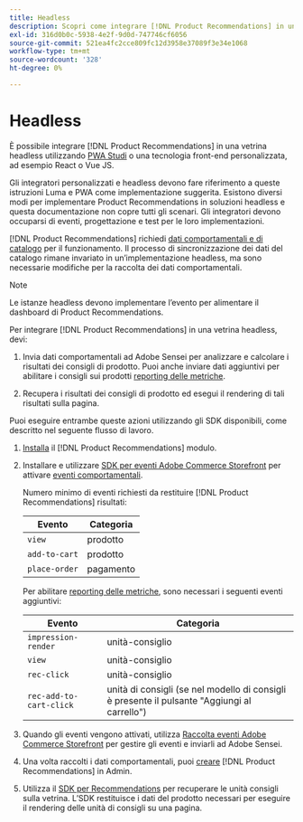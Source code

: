 ```yaml
---
title: Headless
description: Scopri come integrare [!DNL Product Recommendations] in una vetrina headless.
exl-id: 316d0b0c-5938-4e2f-9d0d-747746cf6056
source-git-commit: 521ea4fc2cce809fc12d3958e37089f3e34e1068
workflow-type: tm+mt
source-wordcount: '328'
ht-degree: 0%

---
```


# Headless

È possibile integrare [!DNL Product Recommendations] in una vetrina headless utilizzando [PWA Studi](https://developer.adobe.com/commerce/pwa-studio/) o una tecnologia front-end personalizzata, ad esempio React o Vue JS.

Gli integratori personalizzati e headless devono fare riferimento a queste istruzioni Luma e PWA come implementazione suggerita. Esistono diversi modi per implementare Product Recommendations in soluzioni headless e questa documentazione non copre tutti gli scenari. Gli integratori devono occuparsi di eventi, progettazione e test per le loro implementazioni.

[!DNL Product Recommendations] richiedi [dati comportamentali e di catalogo](https://experienceleague.adobe.com/docs/commerce-merchant-services/product-recommendations/developer/development-overview.html) per il funzionamento. Il processo di sincronizzazione dei dati del catalogo rimane invariato in un’implementazione headless, ma sono necessarie modifiche per la raccolta dei dati comportamentali.

>[!NOTE]
>
>Le istanze headless devono implementare l’evento per alimentare il dashboard di Product Recommendations.

Per integrare [!DNL Product Recommendations] in una vetrina headless, devi:

1. Invia dati comportamentali ad Adobe Sensei per analizzare e calcolare i risultati dei consigli di prodotto. Puoi anche inviare dati aggiuntivi per abilitare i consigli sui prodotti [reporting delle metriche](workspace.md).

1. Recupera i risultati dei consigli di prodotto ed esegui il rendering di tali risultati sulla pagina.

Puoi eseguire entrambe queste azioni utilizzando gli SDK disponibili, come descritto nel seguente flusso di lavoro.

1. [Installa](install-configure.md) il [!DNL Product Recommendations] modulo.

1. Installare e utilizzare [SDK per eventi Adobe Commerce Storefront](https://developer.adobe.com/commerce/services/shared-services/storefront-events/sdk/) per attivare [eventi comportamentali](https://experienceleague.adobe.com/docs/commerce-merchant-services/product-recommendations/developer/events.html).

   Numero minimo di eventi richiesti da restituire [!DNL Product Recommendations] risultati:

   | Evento | Categoria |
   |--- | ---|
   | `view` | prodotto |
   | `add-to-cart` | prodotto |
   | `place-order` | pagamento |

   Per abilitare [reporting delle metriche](workspace.md), sono necessari i seguenti eventi aggiuntivi:

   | Evento | Categoria |
   |--- | ---|
   | `impression-render` | unità-consiglio |
   | `view` | unità-consiglio |
   | `rec-click` | unità-consiglio |
   | `rec-add-to-cart-click` | unità di consigli (se nel modello di consigli è presente il pulsante &quot;Aggiungi al carrello&quot;) |

1. Quando gli eventi vengono attivati, utilizza [Raccolta eventi Adobe Commerce Storefront](https://developer.adobe.com/commerce/services/shared-services/storefront-events/collector/) per gestire gli eventi e inviarli ad Adobe Sensei.

1. Una volta raccolti i dati comportamentali, puoi [creare](create.md) [!DNL Product Recommendations] in Admin.

1. Utilizza il [SDK per Recommendations](https://developer.adobe.com/commerce/services/product-recommendations/) per recuperare le unità consigli sulla vetrina. L’SDK restituisce i dati del prodotto necessari per eseguire il rendering delle unità di consigli su una pagina.
